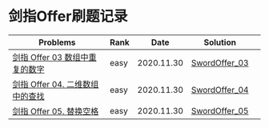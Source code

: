 # 剑指Offer刷题记录
| Problems                                                     | Rank | Date       | Solution                              |      |
| ------------------------------------------------------------ | ---- | ---------- | --------------------------------- | ---- |
| [剑指 Offer 03 数组中重复的数字](https://leetcode-cn.com/problems/shu-zu-zhong-zhong-fu-de-shu-zi-lcof/) | easy | 2020.11.30 | [SwordOffer_03](SwordOffer_03.py) |      |
| [剑指 Offer 04. 二维数组中的查找](https://leetcode-cn.com/problems/er-wei-shu-zu-zhong-de-cha-zhao-lcof/) | easy | 2020.11.30 | [SwordOffer_04](SwordOffer_04.py) |      |
| [剑指 Offer 05. 替换空格](https://leetcode-cn.com/problems/ti-huan-kong-ge-lcof/) | easy | 2020.11.30 | [SwordOffer_05](SwordOffer_05.py) |      |

